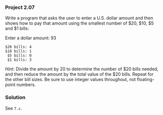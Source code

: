 ### Project 2.07

Write a program that asks the user to enter a U.S. dollar amount and then shows
how to pay that amount using the smallest number of $20, $10, $5 and $1 bills:

Enter a dollar amount: 93

```
$20 bills: 4
$10 bills: 1
 $5 bills: 0
 $1 bills: 3
```

*Hint*: Divide the amount by 20 to determine the number of $20 bills needed, and
then reduce the amount by the total value of the $20 bills. Repeat for the
other bill sizes. Be sure to use integer values throughout, not floating-point
numbers.

### Solution

See `7.c`.
